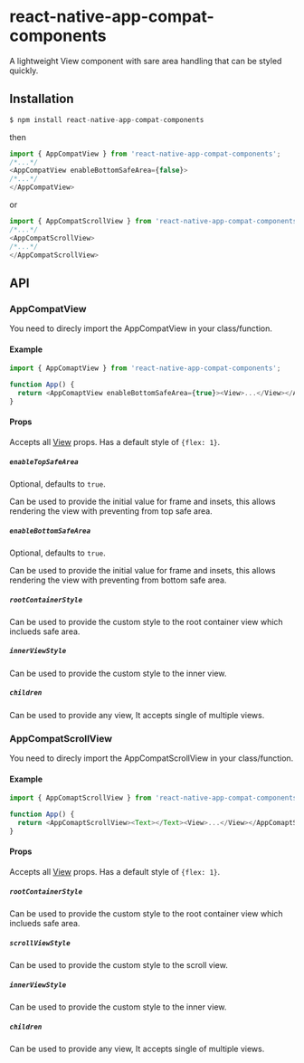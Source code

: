 # react-native-app-compat-components
A lightweight View component with sare area handling that can be styled quickly.

Installation
---
```javascript
$ npm install react-native-app-compat-components
```
then
```javascript
import { AppCompatView } from 'react-native-app-compat-components';
/*...*/
<AppCompatView enableBottomSafeArea={false}>
/*...*/
</AppCompatView>
```

or
```javascript
import { AppCompatScrollView } from 'react-native-app-compat-components';
/*...*/
<AppCompatScrollView>
/*...*/
</AppCompatScrollView>
```

## API

### AppCompatView

You need to direcly import the AppCompatView in your class/function.

#### Example

```js
import { AppComaptView } from 'react-native-app-compat-components';

function App() {
  return <AppComaptView enableBottomSafeArea={true}><View>...</View></AppComaptView>;
}
```
#### Props

Accepts all [View](https://reactnative.dev/docs/view#props) props. Has a default style of `{flex: 1}`.

##### `enableTopSafeArea`

Optional, defaults to `true`.

Can be used to provide the initial value for frame and insets, this allows rendering the view with preventing from top safe area.

##### `enableBottomSafeArea`

Optional, defaults to `true`.

Can be used to provide the initial value for frame and insets, this allows rendering the view with preventing from bottom safe area.

##### `rootContainerStyle`

Can be used to provide the custom style to the root container view which inclueds safe area.

##### `innerViewStyle`

Can be used to provide the custom style to the inner view.

##### `children`

Can be used to provide any view, It accepts single of multiple views.

### AppCompatScrollView

You need to direcly import the AppCompatScrollView in your class/function.

#### Example

```js
import { AppComaptScrollView } from 'react-native-app-compat-components';

function App() {
  return <AppComaptScrollView><Text></Text><View>...</View></AppComaptScrollView>;
}
```
#### Props

Accepts all [View](https://reactnative.dev/docs/view#props) props. Has a default style of `{flex: 1}`.

##### `rootContainerStyle`

Can be used to provide the custom style to the root container view which inclueds safe area.

##### `scrollViewStyle`

Can be used to provide the custom style to the scroll view.

##### `innerViewStyle`

Can be used to provide the custom style to the inner view.

##### `children`

Can be used to provide any view, It accepts single of multiple views.

